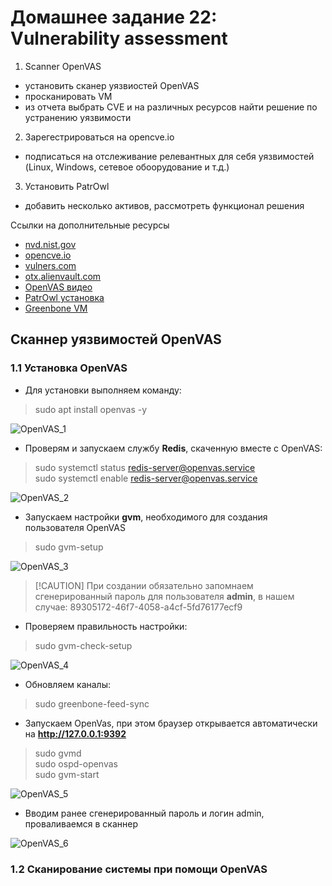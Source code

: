 # Домашнее задание 22: Vulnerability assessment  
1) Scanner OpenVAS  
- установить сканер уязвиостей OpenVAS  
- просканировать VM  
- из отчета выбрать CVE и на различных ресурсов найти решение по устранению уязвимости  

2) Зарегестрироваться на opencve.io  
- подписаться на отслеживание релевантных для себя уязвимостей (Linux, Windows, сетевое обоорудование и т.д.)  

3) Установить PatrOwl  
- добавить несколько активов, рассмотреть функционал решения  

Ссылки на дополнительные ресурсы  
- [nvd.nist.gov](https://nvd.nist.gov/)  
- [opencve.io](https://www.opencve.io/welcome)
- [vulners.com](https://vulners.com/)  
- [otx.alienvault.com](https://otx.alienvault.com/)  
- [OpenVAS видео](https://www.youtube.com/watch?v=egiJ9A7oq3U)  
- [PatrOwl установка](https://github.com/Patrowl/PatrowlDocs/blob/master/installation/installation-guide.md)  
- [Greenbone VM](https://www.greenbone.net/en/greenbone-free/)    

## Сканнер уязвимостей OpenVAS  
### 1.1 Установка OpenVAS  
- Для установки выполняем команду:

>sudo apt install openvas -y  

![OpenVAS_1]()  

- Проверям и запускаем службу **Redis**, скаченную вместе с OpenVAS:  

>sudo systemctl status redis-server@openvas.service  
sudo systemctl enable redis-server@openvas.service

![OpenVAS_2]()  

- Запускаем настройки **gvm**, необходимого для создания пользователя OpenVAS

>sudo gvm-setup  

![OpenVAS_3]()  

>[!CAUTION] При создании обязательно запомнаем сгенерированный пароль для пользователя **admin**, в нашем случае: 89305172-46f7-4058-a4cf-5fd76177ecf9

- Проверяем правильность настройки:

>sudo gvm-check-setup  

![OpenVAS_4]()  

- Обновляем каналы:  

>sudo greenbone-feed-sync  

- Запускаем OpenVas, при этом браузер открывается автоматически на **http://127.0.0.1:9392**    

>sudo gvmd  
sudo ospd-openvas  
sudo gvm-start

![OpenVAS_5]() 

- Вводим ранее сгенерированный пароль и логин admin, проваливаемся в сканнер  

![OpenVAS_6]()  

### 1.2 Сканирование системы при помощи OpenVAS  


